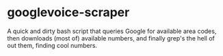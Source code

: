 googlevoice-scraper
===================

A quick and dirty bash script that queries Google for available area codes, then downloads (most of) available numbers, and finally grep's the hell of out them, finding cool numbers.